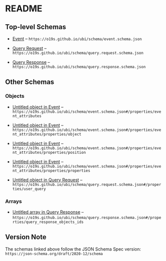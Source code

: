 # README

## Top-level Schemas

* [Event](./event.md "An event that occurred, typically in response to a user") – `https://o19s.github.io/ubi/schema/event.schema.json`

* [Query Request](./query.md "A query made by a user") – `https://o19s.github.io/ubi/schema/query.request.schema.json`

* [Query Response](./query-1.md "The response to a query made by a user") – `https://o19s.github.io/ubi/schema/query.response.schema.json`

## Other Schemas

### Objects

* [Untitled object in Event](./event-properties-event_attributes.md "Extensible details about a specific event") – `https://o19s.github.io/ubi/schema/event.schema.json#/properties/event_attributes`

* [Untitled object in Event](./event-properties-event_attributes-properties-object.md "structure which contains identifying information of the object returned from the query that the user interacts with (i") – `https://o19s.github.io/ubi/schema/event.schema.json#/properties/event_attributes/properties/object`

* [Untitled object in Event](./event-properties-event_attributes-properties-position.md "structure that contains information on the location of the event origin, such as screen x,y coordinates, or the nth object out of 10 results, ") – `https://o19s.github.io/ubi/schema/event.schema.json#/properties/event_attributes/properties/position`

* [Untitled object in Event](./event-properties-event_attributes-properties-properties.md "structure which contains identifying information of the object returned from the query that the user interacts with (i") – `https://o19s.github.io/ubi/schema/event.schema.json#/properties/event_attributes/properties/properties`

* [Untitled object in Query Request](./query-properties-user_query.md "ERIC: Should we require a query in user query? The query as the user entered it, plus any options they chose to change the query, like aggregation/facet choices") – `https://o19s.github.io/ubi/schema/query.request.schema.json#/properties/user_query`

### Arrays

* [Untitled array in Query Response](./query-1-properties-query_response_objects_ids.md "Objects returned by the query") – `https://o19s.github.io/ubi/schema/query.response.schema.json#/properties/query_response_objects_ids`

## Version Note

The schemas linked above follow the JSON Schema Spec version: `https://json-schema.org/draft/2020-12/schema`
